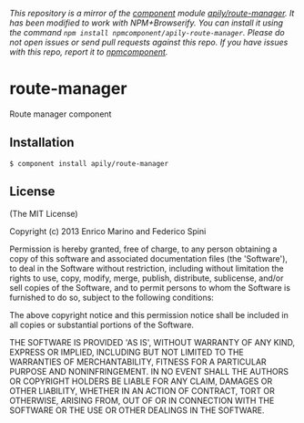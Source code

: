 *This repository is a mirror of the [component](http://component.io) module [apily/route-manager](http://github.com/apily/route-manager). It has been modified to work with NPM+Browserify. You can install it using the command `npm install npmcomponent/apily-route-manager`. Please do not open issues or send pull requests against this repo. If you have issues with this repo, report it to [npmcomponent](https://github.com/airportyh/npmcomponent).*
# route-manager

Route manager component

## Installation

    $ component install apily/route-manager

## License

(The MIT License)

Copyright (c) 2013 Enrico Marino and Federico Spini

Permission is hereby granted, free of charge, to any person obtaining
a copy of this software and associated documentation files (the
'Software'), to deal in the Software without restriction, including
without limitation the rights to use, copy, modify, merge, publish,
distribute, sublicense, and/or sell copies of the Software, and to
permit persons to whom the Software is furnished to do so, subject to
the following conditions:

The above copyright notice and this permission notice shall be
included in all copies or substantial portions of the Software.

THE SOFTWARE IS PROVIDED 'AS IS', WITHOUT WARRANTY OF ANY KIND,
EXPRESS OR IMPLIED, INCLUDING BUT NOT LIMITED TO THE WARRANTIES OF
MERCHANTABILITY, FITNESS FOR A PARTICULAR PURPOSE AND NONINFRINGEMENT.
IN NO EVENT SHALL THE AUTHORS OR COPYRIGHT HOLDERS BE LIABLE FOR ANY
CLAIM, DAMAGES OR OTHER LIABILITY, WHETHER IN AN ACTION OF CONTRACT,
TORT OR OTHERWISE, ARISING FROM, OUT OF OR IN CONNECTION WITH THE
SOFTWARE OR THE USE OR OTHER DEALINGS IN THE SOFTWARE.
